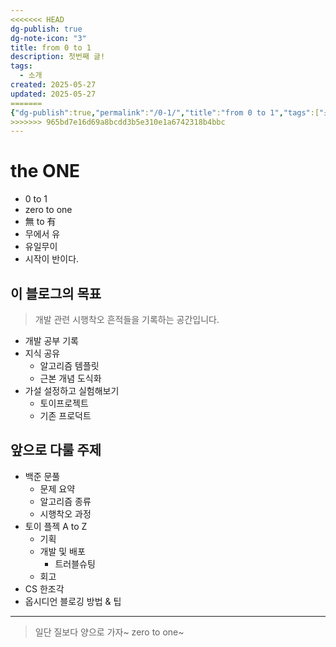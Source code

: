 ```yaml
---
<<<<<<< HEAD
dg-publish: true
dg-note-icon: "3"
title: from 0 to 1
description: 첫번째 글!
tags:
  - 소개
created: 2025-05-27
updated: 2025-05-27
=======
{"dg-publish":true,"permalink":"/0-1/","title":"from 0 to 1","tags":["소개"],"noteIcon":"3","created":"2025-06-09T19:19:03.101+09:00","updated":"2025-06-09T19:57:31.376+09:00"}
>>>>>>> 965bd7e16d69a8bcdd3b5e310e1a6742318b4bbc
---
```


# the ONE

- 0 to 1
- zero to one
- 無 to 有
- 무에서 유
- 유일무이
- 시작이 반이다.

## 이 블로그의 목표

> 개발 관련 시행착오 흔적들을 기록하는 공간입니다.

- 개발 공부 기록
- 지식 공유
  - 알고리즘 템플릿
  - 근본 개념 도식화
- 가설 설정하고 실험해보기
  - 토이프로젝트
  - 기존 프로덕트

## 앞으로 다룰 주제

- 백준 문풀
  - 문제 요약
  - 알고리즘 종류
  - 시행착오 과정
- 토이 플젝 A to Z
  - 기획
  - 개발 및 배포
    - 트러블슈팅
  - 회고
- CS 한조각
- 옵시디언 블로깅 방법 & 팁

---

> 일단 질보다 양으로 가자~ zero to one~
